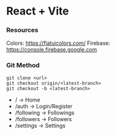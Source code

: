 # React + Vite

### Resources

Colors: https://flatuicolors.com/
Firebase: https://console.firebase.google.com

### Git Method

```
git clone <url>
git checkout origin/<latest-branch>
git checkout -b <latest-branch>
```

- / -> Home
    <!-- - /login -> Login
    - /register -> Register -->
- /auth -> Login/Register
- /following -> Followings
- /followers -> Followers
- /settings -> Settings
